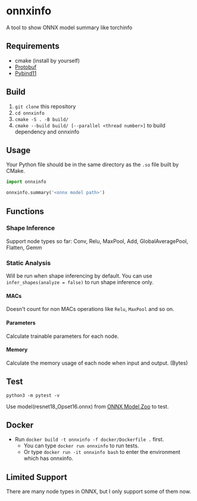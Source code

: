 # onnxinfo
A tool to show ONNX model summary like torchinfo

## Requirements
* cmake (install by yourself)
* [Protobuf](https://github.com/protocolbuffers/protobuf)
* [Pybind11](https://github.com/pybind/pybind11)

## Build
1. `git clone` this repository
2. `cd onnxinfo`
3. `cmake -S . -B build/`
4. `cmake --build build/ [--parallel <thread number>]` to build dependency and onnxinfo

## Usage
Your Python file should be in the same directory as the `.so` file built by CMake.
```python
import onnxinfo

onnxinfo.summary('<onnx model path>')
```

## Functions
### Shape Inference
Support node types so far: Conv, Relu, MaxPool, Add, GlobalAveragePool, Flatten, Gemm

### Static Analysis
Will be run when shape inferencing by default.
You can use `infer_shapes(analyze = false)` to run shape inference only.

#### MACs
Doesn't count for non MACs operations like `Relu`, `MaxPool` and so on.

#### Parameters
Calculate trainable parameters for each node.

#### Memory
Calculate the memory usage of each node when input and output. (Bytes)

## Test
`python3 -m pytest -v`

Use model(resnet18_Opset16.onnx) from [ONNX Model Zoo](https://github.com/onnx/models/tree/main) to test.

## Docker
* Run `docker build -t onnxinfo -f docker/Dockerfile .` first.
    * You can type `docker run onnxinfo` to run tests.
    * Or type `docker run -it onnxinfo bash` to enter the environment which has onnxinfo.

## Limited Support
There are many node types in ONNX, but I only support some of them now.
